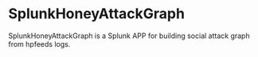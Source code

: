 SplunkHoneyAttackGraph
======================

SplunkHoneyAttackGraph is a Splunk APP for building social attack graph from hpfeeds logs.
